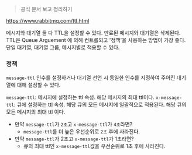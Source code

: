 > 공식 문서 보고 정리하기

https://www.rabbitmq.com/ttl.html

메시지와 대기열 둘 다 TTL을 설정할 수 있다. 만료된 메시지와 대기열은 삭제된다.   
TTL은 Queue Arguement 에 의해 컨트롤되고 '정책'을 사용하는 방법이 가장 좋다.  
단일 대기열, 대기열 그룹, 메시지별로 적용할 수 있다.

### 정책

`message-ttl` 인수를 설정하거나 대기열 선언 시 동일한 인수를 지정하여 주어진 대기열에 대해 설정할 수 있다.

`message-ttl`: 메시지에 설정하는 ttl 속성. 해당 메시지의 최대 ttl이다.
`x-message-ttl`: 큐에 설정하는 ttl 속성. 해당 큐의 모든 메시지에 일괄적으로 적용된다. 해당 큐의 모든 메시지의 최대 ttl 이다.

- 만약 `message-ttl`가 `2초`고 `x-message-ttl`가 `4초`라면?
	-  `message-ttl`를 더 높은 우선순위로 `2초` 후에 사라진다.
- 만약 `message-ttl`가 2초고 `x-message-ttl`가 1초라면?
	- 큐의 최대 ttl인 `x-message-ttl`값을 우선순위로 1초 후에 사라진다.

